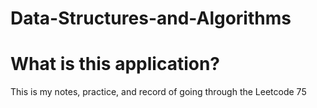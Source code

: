 # Data-Structures-and-Algorithms
 
# What is this application?
This is my notes, practice, and record of going through the Leetcode 75
